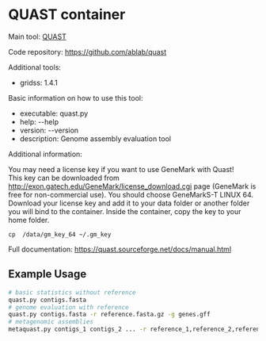 # QUAST container

Main tool: [QUAST](https://github.com/ablab/quast)
  
Code repository: https://github.com/ablab/quast

Additional tools:
- gridss: 1.4.1


Basic information on how to use this tool:
- executable: quast.py
- help: --help
- version: --version
- description: Genome assembly evaluation tool

Additional information:

You may need a license key if you want to use GeneMark with Quast!<br>
This key can be downloaded from http://exon.gatech.edu/GeneMark/license_download.cgi page (GeneMark is free for non-commercial use).
You should choose GeneMarkS-T LINUX 64. Download your license key and add it to your data folder or another folder you will bind to the container. Inside the container, copy the key to your home folder.
```
cp  /data/gm_key_64 ~/.gm_key
```
Full documentation: https://quast.sourceforge.net/docs/manual.html

## Example Usage

```bash
# basic statistics without reference
quast.py contigs.fasta
# genome evaluation with reference
quast.py contigs.fasta -r reference.fasta.gz -g genes.gff
# metagenomic assemblies
metaquast.py contigs_1 contigs_2 ... -r reference_1,reference_2,reference_3,...
```